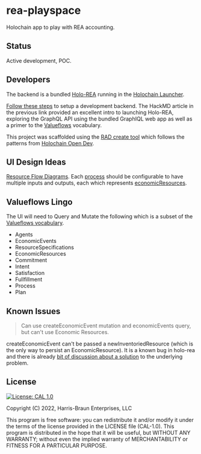 # rea-playspace
Holochain app to play with REA accounting.

## Status
Active development, POC.

##  Developers

The backend is a bundled [Holo-REA](https://github.com/holo-rea/holo-rea) running in the [Holochain Launcher](https://github.com/holochain/launcher). 

[Follow these steps](https://github.com/Connoropolous/holo-rea/releases/tag/v0.0.14-alpha) to setup a development backend. The HackMD article in the previous link provided an excellent intro to launching Holo-REA, exploring the GraphQL API using the bundled GraphIQL web app as well as a primer to the [Valueflows](https://www.valueflo.ws/) vocabulary.

This project was scaffolded using the [RAD create tool](https://www.npmjs.com/package/@holochain-open-dev/create) which follows the patterns from [Holochain Open Dev](https://holochain-open-dev.github.io/).

## UI Design Ideas
[Resource Flow Diagrams](https://write.as/economic-networks/visual-languages-resource-flow-diagrams). Each [process](https://www.valueflo.ws/concepts/processes/) should be configurable to have multiple inputs and outputs, each which represents [economicResources](https://www.valueflo.ws/concepts/resources/#unique-identifiers-for-resources).



## Valueflows Lingo

The UI will need to Query and Mutate the following which is a subset of the [Valueflows vocabulary](https://www.valueflo.ws/specification/uml/).
- Agents
- EconomicEvents
- ResourceSpecifications
- EconomicResources
- Commitment
- Intent
- Satisfaction
- Fullfillment
- Process
- Plan

## Known Issues

> Can use createEconomicEvent mutation and economicEvents query, but can't use Economic Resources.

createEconomicEvent can't be passed a newInventoriedResource (which is the only way to persist an EconomicResource). It is a known bug in holo-rea and there is already [bit of discussion about a solution](https://github.com/holo-rea/holo-rea/issues/190) to the underlying problem.


## License
[![License: CAL 1.0](https://img.shields.io/badge/License-CAL%201.0-blue.svg)](https://github.com/holochain/cryptographic-autonomy-license)

  Copyright (C) 2022, Harris-Braun Enterprises, LLC

This program is free software: you can redistribute it and/or modify it under the terms of the license
provided in the LICENSE file (CAL-1.0).  This program is distributed in the hope that it will be useful,
but WITHOUT ANY WARRANTY; without even the implied warranty of MERCHANTABILITY or FITNESS FOR A PARTICULAR PURPOSE.
